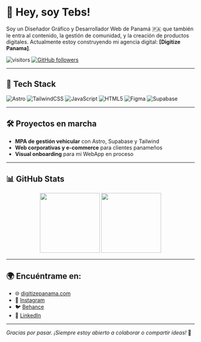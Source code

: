 # 👋 Hey, soy Tebs!

Soy un Diseñador Gráfico y Desarrollador Web de Panamá 🇵🇦 que también le entra al contenido, la gestión de comunidad, y la creación de productos digitales. Actualmente estoy construyendo mi agencia digital: **[Digitize Panama]**.

![visitors](https://komarev.com/ghpvc/?username=Ejsm1623&color=blueviolet&style=flat)
[![GitHub followers](https://img.shields.io/github/followers/Ejsm1623?label=Seguidores&style=social)](https://github.com/TU_USUARIO)

---

## 🚀 Tech Stack
![Astro](https://img.shields.io/badge/Astro-%23FF5D01?style=for-the-badge&logo=astro&logoColor=white)
![TailwindCSS](https://img.shields.io/badge/TailwindCSS-38B2AC?style=for-the-badge&logo=tailwind-css&logoColor=white)
![JavaScript](https://img.shields.io/badge/JavaScript-F7DF1E?style=for-the-badge&logo=javascript&logoColor=black)
![HTML5](https://img.shields.io/badge/HTML5-E34F26?style=for-the-badge&logo=html5&logoColor=white)
![Figma](https://img.shields.io/badge/Figma-F24E1E?style=for-the-badge&logo=figma&logoColor=white)
![Supabase](https://img.shields.io/badge/Supabase-3ECF8E?style=for-the-badge&logo=supabase&logoColor=white)

---

## 🛠 Proyectos en marcha
- **MPA de gestión vehicular** con Astro, Supabase y Tailwind  
- **Web corporativas y e-commerce** para clientes panameños  
- **Visual onboarding** para mi WebApp en proceso  

---

## 📊 GitHub Stats

<div align="center">
  <img src="https://github-readme-stats.vercel.app/api?username=TU_USUARIO&show_icons=true&theme=radical&hide=contribs" height="160"/>
  <img src="https://github-readme-stats.vercel.app/api/top-langs/?username=TU_USUARIO&layout=compact&theme=radical" height="160"/>
</div>

---

## 🌍 Encuéntrame en:
- 🌐 [digitizepanama.com](https://tudominio.com)
- 📸 [Instagram](https://instagram.com/digitizepanama)
- 🐦 [Behance]([https://twitter.com/TU_USUARIO](https://www.behance.net/ejsm1623))
- 💼 [LinkedIn](https://www.linkedin.com/in/esteban-samaniego-51298b287/)

---

_Gracias por pasar. ¡Siempre estoy abierto a colaborar o compartir ideas!_ 🚀
